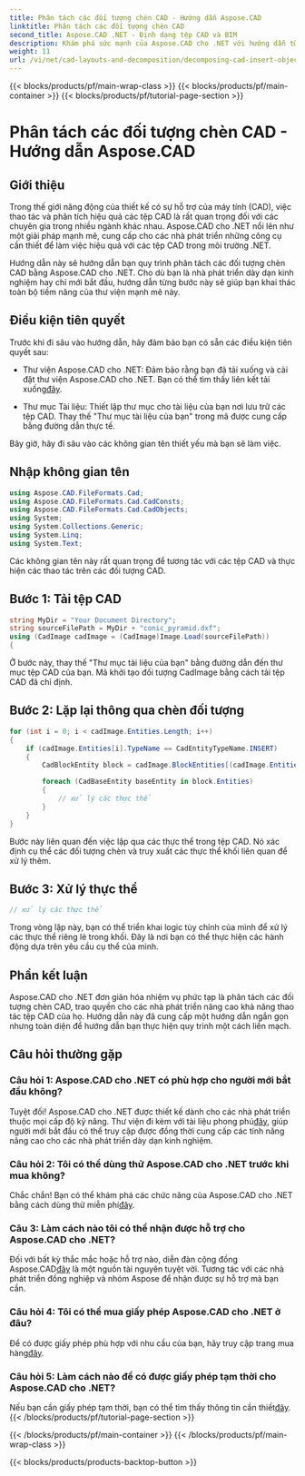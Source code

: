 ```yaml
---
title: Phân tách các đối tượng chèn CAD - Hướng dẫn Aspose.CAD
linktitle: Phân tách các đối tượng chèn CAD
second_title: Aspose.CAD .NET - Định dạng tệp CAD và BIM
description: Khám phá sức mạnh của Aspose.CAD cho .NET với hướng dẫn từng bước của chúng tôi về cách phân tách các đối tượng chèn CAD.
weight: 11
url: /vi/net/cad-layouts-and-decomposition/decomposing-cad-insert-objects/
---
```


{{< blocks/products/pf/main-wrap-class >}}
{{< blocks/products/pf/main-container >}}
{{< blocks/products/pf/tutorial-page-section >}}

# Phân tách các đối tượng chèn CAD - Hướng dẫn Aspose.CAD

## Giới thiệu

Trong thế giới năng động của thiết kế có sự hỗ trợ của máy tính (CAD), việc thao tác và phân tích hiệu quả các tệp CAD là rất quan trọng đối với các chuyên gia trong nhiều ngành khác nhau. Aspose.CAD cho .NET nổi lên như một giải pháp mạnh mẽ, cung cấp cho các nhà phát triển những công cụ cần thiết để làm việc hiệu quả với các tệp CAD trong môi trường .NET.

Hướng dẫn này sẽ hướng dẫn bạn quy trình phân tách các đối tượng chèn CAD bằng Aspose.CAD cho .NET. Cho dù bạn là nhà phát triển dày dạn kinh nghiệm hay chỉ mới bắt đầu, hướng dẫn từng bước này sẽ giúp bạn khai thác toàn bộ tiềm năng của thư viện mạnh mẽ này.

## Điều kiện tiên quyết

Trước khi đi sâu vào hướng dẫn, hãy đảm bảo bạn có sẵn các điều kiện tiên quyết sau:

-  Thư viện Aspose.CAD cho .NET: Đảm bảo rằng bạn đã tải xuống và cài đặt thư viện Aspose.CAD cho .NET. Bạn có thể tìm thấy liên kết tải xuống[đây](https://releases.aspose.com/cad/net/).

- Thư mục Tài liệu: Thiết lập thư mục cho tài liệu của bạn nơi lưu trữ các tệp CAD. Thay thế "Thư mục tài liệu của bạn" trong mã được cung cấp bằng đường dẫn thực tế.

Bây giờ, hãy đi sâu vào các không gian tên thiết yếu mà bạn sẽ làm việc.

## Nhập không gian tên

```csharp
using Aspose.CAD.FileFormats.Cad;
using Aspose.CAD.FileFormats.Cad.CadConsts;
using Aspose.CAD.FileFormats.Cad.CadObjects;
using System;
using System.Collections.Generic;
using System.Linq;
using System.Text;
```

Các không gian tên này rất quan trọng để tương tác với các tệp CAD và thực hiện các thao tác trên các đối tượng CAD.

## Bước 1: Tải tệp CAD

```csharp
string MyDir = "Your Document Directory";
string sourceFilePath = MyDir + "conic_pyramid.dxf";
using (CadImage cadImage = (CadImage)Image.Load(sourceFilePath))
{
```

Ở bước này, thay thế "Thư mục tài liệu của bạn" bằng đường dẫn đến thư mục tệp CAD của bạn. Mã khởi tạo đối tượng CadImage bằng cách tải tệp CAD đã chỉ định.

## Bước 2: Lặp lại thông qua chèn đối tượng

```csharp
for (int i = 0; i < cadImage.Entities.Length; i++)
{
    if (cadImage.Entities[i].TypeName == CadEntityTypeName.INSERT)
    {
        CadBlockEntity block = cadImage.BlockEntities[(cadImage.Entities[i] as CadInsertObject).Name];

        foreach (CadBaseEntity baseEntity in block.Entities)
        {
            // xử lý các thực thể
        }
    }
}
```

Bước này liên quan đến việc lặp qua các thực thể trong tệp CAD. Nó xác định cụ thể các đối tượng chèn và truy xuất các thực thể khối liên quan để xử lý thêm.

## Bước 3: Xử lý thực thể

```csharp
// xử lý các thực thể
```

Trong vòng lặp này, bạn có thể triển khai logic tùy chỉnh của mình để xử lý các thực thể riêng lẻ trong khối. Đây là nơi bạn có thể thực hiện các hành động dựa trên yêu cầu cụ thể của mình.

## Phần kết luận

Aspose.CAD cho .NET đơn giản hóa nhiệm vụ phức tạp là phân tách các đối tượng chèn CAD, trao quyền cho các nhà phát triển nâng cao khả năng thao tác tệp CAD của họ. Hướng dẫn này đã cung cấp một hướng dẫn ngắn gọn nhưng toàn diện để hướng dẫn bạn thực hiện quy trình một cách liền mạch.

## Câu hỏi thường gặp

### Câu hỏi 1: Aspose.CAD cho .NET có phù hợp cho người mới bắt đầu không?

 Tuyệt đối! Aspose.CAD cho .NET được thiết kế dành cho các nhà phát triển thuộc mọi cấp độ kỹ năng. Thư viện đi kèm với tài liệu phong phú[đây](https://reference.aspose.com/cad/net/), giúp người mới bắt đầu có thể truy cập được đồng thời cung cấp các tính năng nâng cao cho các nhà phát triển dày dạn kinh nghiệm.

### Câu hỏi 2: Tôi có thể dùng thử Aspose.CAD cho .NET trước khi mua không?

 Chắc chắn! Bạn có thể khám phá các chức năng của Aspose.CAD cho .NET bằng cách dùng thử miễn phí[đây](https://releases.aspose.com/).

### Câu 3: Làm cách nào tôi có thể nhận được hỗ trợ cho Aspose.CAD cho .NET?

 Đối với bất kỳ thắc mắc hoặc hỗ trợ nào, diễn đàn cộng đồng Aspose.CAD[đây](https://forum.aspose.com/c/cad/19) là một nguồn tài nguyên tuyệt vời. Tương tác với các nhà phát triển đồng nghiệp và nhóm Aspose để nhận được sự hỗ trợ mà bạn cần.

### Câu hỏi 4: Tôi có thể mua giấy phép Aspose.CAD cho .NET ở đâu?

Để có được giấy phép phù hợp với nhu cầu của bạn, hãy truy cập trang mua hàng[đây](https://purchase.aspose.com/buy).

### Câu hỏi 5: Làm cách nào để có được giấy phép tạm thời cho Aspose.CAD cho .NET?

 Nếu bạn cần giấy phép tạm thời, bạn có thể tìm thấy thông tin cần thiết[đây](https://purchase.aspose.com/temporary-license/).
{{< /blocks/products/pf/tutorial-page-section >}}

{{< /blocks/products/pf/main-container >}}
{{< /blocks/products/pf/main-wrap-class >}}

{{< blocks/products/products-backtop-button >}}
